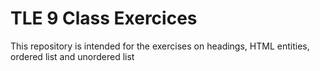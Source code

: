 # TLE 9 Class Exercices
This repository is intended for the exercises on headings, HTML entities, ordered list and unordered list

